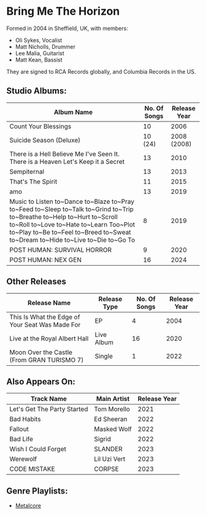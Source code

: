 # Bring Me The Horizon

Formed in 2004 in Sheffield, UK, with members:

* Oli Sykes, Vocalist
* Matt Nicholls, Drummer
* Lee Malia, Guitarist
* Matt Kean, Bassist

They are signed to RCA Records globally, and Columbia Records in the US.

## Studio Albums:

| Album Name | No. Of Songs | Release Year |
|------------|--------------|--------------|
| Count Your Blessings | 10 | 2006 |
| Suicide Season (Deluxe) | 10 (24) | 2008 (2008) |
| There is a Hell Believe Me I've Seen It. There is a Heaven Let's Keep it a Secret | 13 | 2010 |
| Sempiternal | 13 | 2013 |
| That's The Spirit | 11 | 2015 |
| amo | 13 | 2019 |
| Music to Listen to~Dance to~Blaze to~Pray to~Feed to~Sleep to~Talk to~Grind to~Trip to~Breathe to~Help to~Hurt to~Scroll to~Roll to~Love to~Hate to~Learn Too~Plot to~Play to~Be to~Feel to~Breed to~Sweat to~Dream to~Hide to~Live to~Die to~Go To | 8 | 2019 |
| POST HUMAN: SURVIVAL HORROR | 9 | 2020 |
| POST HUMAN: NEX GEN | 16 | 2024 |

## Other Releases

| Release Name | Release Type | No. Of Songs | Release Year |
|--------------|--------------|--------------|--------------|
| This Is What the Edge of Your Seat Was Made For | EP | 4 | 2004 |
| Live at the Royal Albert Hall | Live Album | 16 | 2020 |
| Moon Over the Castle (From GRAN TURISMO 7) | Single | 1 | 2022 |

## Also Appears On:

| Track Name | Main Artist | Release Year |
|------------|-------------|--------------|
| Let's Get The Party Started | Tom Morello | 2021 |
| Bad Habits | Ed Sheeran | 2022 |
| Fallout | Masked Wolf | 2022 |
| Bad Life | Sigrid | 2022 |
| Wish I Could Forget | SLANDER | 2023 |
| Werewolf | Lil Uzi Vert | 2023 |
| CODE MISTAKE | CORPSE | 2023 |


## Genre Playlists:

* [Metalcore](../Genres/Metalcore.md)
